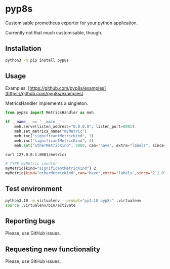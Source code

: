 # pyp8s

Customisable prometheus exporter for your python application.

Currently not that much customisable, though.

## Installation

```bash
python3 -m pip install pyp8s
```

## Usage

Examples: [https://github.com/pyp8s/examples](https://github.com/pyp8s/examples)

MetricsHandler implements a singleton.

```python
from pyp8s import MetricsHandler as meh

if __name__ == '__main__':
    meh.serve(listen_address="0.0.0.0", listen_port=8081)
    meh.set_metrics_name("myMetric")
    meh.inc("significantMetricKind", 1)
    meh.inc("significantMetricKind", 1)
    meh.set("otherMetricKind", 9000, can="have", extra="labels", since="2.1.0")
```

```bash
curl 127.0.0.1:8081/metrics
```

```bash
# TYPE myMetric counter
myMetric{kind="significantMetricKind"} 2
myMetric{kind="otherMetricKind",can="have",extra="labels",since="2.1.0"} 9000
```

## Test environment

```bash
python3.10 -m virtualenv --prompt="py3.10 pyp8s" .virtualenv
source .virtualenv/bin/activate
```

## Reporting bugs

Please, use GitHub issues.

## Requesting new functionality

Please, use GitHub issues.
